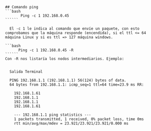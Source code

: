 
    ## Comando ping
    ```bash
           Ping -c 1 192.168.0.45 
    ``````
    
      El -c 1 le indica al comando que envíe un paquete, con esto comprobamos que la máquina responde (encendida), si el ttl <= 64 máquina Linux y si es ttl => 127 máquina windows. 
    
    ```bash
          Ping -c 1 192.168.0.45 -R 
    ``````
    Con -R nos listaría los nodos intermediarios. Ejemplo:
    
     
      Salida Terminal

      PING 192.168.1.1 (192.168.1.1) 56(124) bytes of data.
      64 bytes from 192.168.1.1: icmp_seq=1 ttl=64 time=23.9 ms RR:     
        
        192.168.1.61
        192.168.1.1
        192.168.1.1
        192.168.1.61

        --- 192.168.1.1 ping statistics ---
        1 packets transmitted, 1 received, 0% packet loss, time 0ms
        rtt min/avg/max/mdev = 23.921/23.921/23.921/0.000 ms

